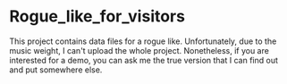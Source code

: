 # Rogue_like_for_visitors

This project contains data files for a rogue like.
Unfortunately, due to the music weight, I can't upload the whole project.
Nonetheless, if you are interested for a demo, you can ask me the true version that I can find out and put somewhere else.
